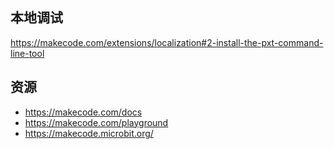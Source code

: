 ## 本地调试
https://makecode.com/extensions/localization#2-install-the-pxt-command-line-tool
## 资源
* https://makecode.com/docs
* https://makecode.com/playground
* https://makecode.microbit.org/
